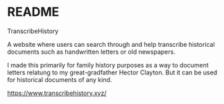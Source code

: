 # README

TranscribeHistory

A website where users can search through and help transcribe historical documents such as handwritten letters or old newspapers.

I made this primarily for family history purposes as a way to document letters relatung to my great-gradfather Hector Clayton. But it can be used for historical documents of any kind.

https://www.transcribehistory.xyz/

